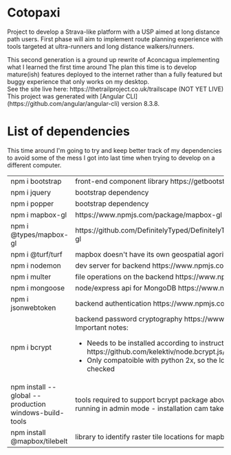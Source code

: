 
# Cotopaxi
Project to develop a Strava-like platform with a USP aimed at long distance path users.  First phase will aim to implement
route planning experience with tools targeted at ultra-runners and long distance walkers/runners.
<p>
This second generation is a ground up rewrite of Aconcagua implementing what I learned the first time around
The plan this time is to develop mature(ish) features deployed to the internet rather than a fully
featured but buggy experience that only works on my desktop.<br>
See the site live here: https://thetrailproject.co.uk/trailscape (NOT YET LIVE)<br>This project was generated with [Angular CLI](https://github.com/angular/angular-cli) version 8.3.8.


# List of dependencies
This time around I'm going to try and keep better track of my dependencies to avoid some of the mess I
got into last time when trying to develop on a different computer.<br>
<table>
    <tr>
        <td>npm i bootstrap</td>
        <td>front-end component library https://getbootstrap.com</td>
    </tr>
    <tr>
        <td>npm i jquery</td>
        <td>bootstrap dependency</td>
    </tr>
    <tr>
        <td>npm i popper</td>
        <td>bootstrap dependency</td>
    </tr>
    <tr>
        <td>npm i mapbox-gl</td>
        <td>https://www.npmjs.com/package/mapbox-gl</td>
    </tr>
    <tr>
        <td>npm i @types/mapbox-gl</td>
        <td>https://github.com/DefinitelyTyped/DefinitelyTyped/tree/master/types/mapbox-gl</td>
    </tr>    
    <tr>
        <td>npm i @turf/turf</td>
        <td>mapbox doesn't have its own geospatial agorithms http://turfjs.org/</td>
    </tr> 
    <tr>
        <td>npm i nodemon</td>
        <td>dev server for backend https://www.npmjs.com/package/nodemon</td>
    </tr>     
    <tr>
        <td>npm i multer</td>
        <td>file operations on the backend https://www.npmjs.com/package/multer</td>
    </tr>      
    <tr>
        <td>npm i mongoose</td>
        <td>node/express api for MongoDB https://www.npmjs.com/package/mongoose</td>
    </tr>         
    <tr>
        <td>npm i jsonwebtoken</td>
        <td>backend authentication https://www.npmjs.com/package/jsonwebtoken</td>
    </tr>  
    <tr>
        <td>npm i bcrypt</td>
        <td>backend password cryptography https://www.npmjs.com/package/bcrypt<br>
        Important notes:
        <ul>
        <li> Needs to be installed according to instructions here
        https://github.com/kelektiv/node.bcrypt.js/wiki/Installation-Instructions
        <li>Only compatoible with python 2x, so the local python version must be checked
        </td>
    </tr>  
    <tr>
        <td>npm install --global --production windows-build-tools</td>
        <td>tools required to support bcrypt package above - needs to be run in shell 
        running in admin mode - installation cam take a while</td>
    </tr>  
    <tr>
        <td>npm install @mapbox/tilebelt</td>
        <td>library to identify raster tile locations for mapbox elevation query</td>
    </tr>    
</table>